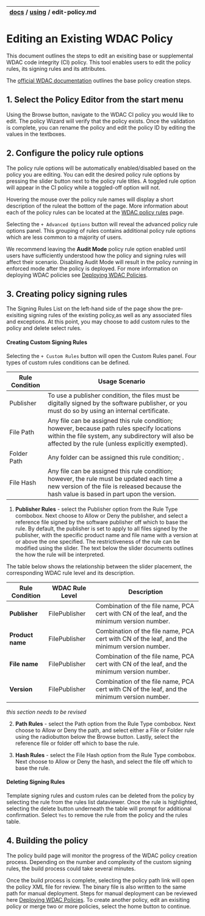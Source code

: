 | [docs](..)  / [using](.) / edit-policy.md
|:---|

# Editing an Existing WDAC Policy

This document outlines the steps to edit an exisiting base or supplemental WDAC code integrity (CI) policy. This tool enables users to edit the policy rules, 
its signing rules and its attributes. 

The [official WDAC documentation](https://docs.microsoft.com/en-us/windows/security/threat-protection/windows-defender-application-control/wdac-wizard-editing-policy) outlines the base policy creation steps. 

## 1. Select the Policy Editor from the start menu ##

Using the Browse button, navigate to the WDAC CI policy you would like to edit. The policy Wizard will verify that the policy exists. Once the validation is complete, 
you can rename the policy and edit the policy ID by editing the values in the textboxes. 


## 2. Configure the policy rule options ##

The policy rule options will be automatically enabled/disabled based on the policy you are editing. You can edit the desired policy rule options by pressing 
the slider button next to the policy rule titles. A toggled rule option will appear in the CI policy while a toggled-off option will not. 

Hovering the mouse over the policy rule names will display a short description of the ruleat the bottom of the page. More information about each of the policy rules 
can be located at the [WDAC policy rules](https://docs.microsoft.com/en-us/windows/security/threat-protection/windows-defender-application-control/select-types-of-rules-to-create#windows-defender-application-control-policy-rules)
page. 

Selecting the `+ Advanced Options` button will reveal the advanced policy rule options panel. This grouping of rules contains additional policy rule options which are less common 
to a majority of users. 

We recommend leaving the **Audit Mode** policy rule option enabled until users have sufficiently understood how the policy and signing rules will affect their scenario. 
Disabling Audit Mode will result in the policy running in enforced mode after the policy is deployed. For more information on deploying WDAC policies see [Deploying WDAC Policies](https://docs.microsoft.com/en-us/windows/security/threat-protection/windows-defender-application-control/windows-defender-application-control-deployment-guide). 

## 3. Creating policy signing rules ## 

The Signing Rules List on the left-hand side of the page show the pre-exisiting signing rules of the existing policy,as well as any associated files and exceptions. At this point, 
you may choose to add custom rules to the policy and delete select rules. 

#### Creating Custom Signing Rules ####

Selecting the `+ Custom Rules` button will open the Custom Rules panel. Four types of custom rules conditions can be defined. 

| Rule Condition | Usage Scenario | 
| - | - |
| Publisher | To use a publisher condition, the files must be digitally signed by the software publisher, or you must do so by using an internal certificate. |
| File Path | Any file can be assigned this rule condition; however, because path rules specify locations within the file system, any subdirectory will also be affected by the rule (unless explicitly exempted).|
| Folder Path | Any folder can be assigned this rule condition; .|
| File Hash | Any file can be assigned this rule condition; however, the rule must be updated each time a new version of the file is released because the hash value is based in part upon the version.|

  1. **Publisher Rules** - select the Publisher option from the Rule Type combobox. Next choose to Allow or Deny the publisher, and select a reference file signed by the software publisher off which to base the rule. 
  By default, the publisher is set to apply to all files signed by the publisher, with the specific product name and file name with a version at or above the one specified. The restrictiveness of the rule can be modified using the slider. 
  The text below the slider documents outlines the how the rule will be interpreted. 
  
  The table below shows the relationship between the slider placement, the corresponding WDAC rule level and its description. 
  
  | Rule Condition | WDAC Rule Level | Description |
  | - | - | - |
  | **Publisher** | FilePublisher | Combination of the file name, PCA cert with CN of the leaf, and the minimum version number. |
  | **Product name** | FilePublisher | Combination of the file name, PCA cert with CN of the leaf, and the minimum version number. |
  | **File name** | FilePublisher | Combination of the file name, PCA cert with CN of the leaf, and the minimum version number. |
  | **Version** | FilePublisher | Combination of the file name, PCA cert with CN of the leaf, and the minimum version number. |
  
  _this section needs to be revised_
  
  2. **Path Rules** - select the Path option from the Rule Type combobox. Next choose to Allow or Deny the path, and select either a File or Folder rule using the radiobutton below the Browse button. Lastly, select the reference file
  or folder off which to base the rule. 
  
  3. **Hash Rules** - select the File Hash option from the Rule Type combobox. Next choose to Allow or Deny the hash, and select the file off which to base the rule. 
  
#### Deleting Signing Rules ####
  
Template signing rules and custom rules can be deleted from the policy by selecting the rule from the rules list dataviewer. Once the rule is highlighted, selecting the delete button underneath the table will prompt for additional confirmation. Select `Yes` to remove the rule from the policy and the rules table. 


## 4. Building the policy ##

The policy build page will monitor the progress of the WDAC policy creation process. Depending on the number and complexity of the custom signing rules, the build process
could take several minutes. 

Once the build process is complete, selecting the policy path link will open the policy XML file for review. The binary file is also written to the same path for manual 
deployment. Steps for manual deployment can be reviewed here [Deploying WDAC Policies](https://docs.microsoft.com/en-us/windows/security/threat-protection/windows-defender-application-control/windows-defender-application-control-deployment-guide). 
To create another policy, edit an exisiting policy or merge two or more policies, select the home button to continue. 
